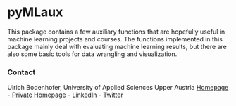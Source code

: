 # pyMLaux

This package contains a few auxiliary functions that are hopefully useful in machine learning projects and courses. The functions implemented in this package mainly deal with evaluating machine learning results, but there are also some basic tools for data wrangling and visualization.

### Contact

Ulrich Bodenhofer, University of Applied Sciences Upper Austria  [Homepage](https://pure.fh-ooe.at/en/persons/ulrich-bodenhofer) - [Private Homepage](http://ulrich.bodenhofer.com) - [LinkedIn](https://www.linkedin.com/in/ulrichbodenhofer/) - [Twitter](https://twitter.com/u_bode)
